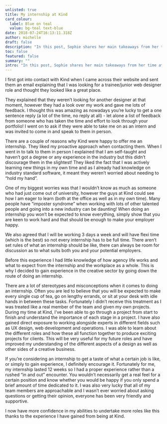 ```yaml
---
unlisted: true
title: My internship at Kind
card_colour:
  label: Blue on teal
  value: bg-teal text-blue
date: 2018-07-24T16:13:11.318Z
author: michelle
draft: false
description: "In this post, Sophie shares her main takeaways from her time at Kind. "
toc: false
featured: false
summary: ""
intro: "In this post, Sophie shares her main takeaways from her time at Kind. "
---
```

I first got into contact with Kind when I came across their website and sent them an email explaining that I was looking for a trainee/junior web designer role and thought they looked like a great place.

They explained that they weren’t looking for another designer at that moment, however they had a look over my work and gave me lots of feedback. I thought this was amazing as nowadays you’re lucky to get a one sentence reply (a lot of the time, no reply at all) - let alone a list of feedback from someone who has taken the time and effort to look through your portfolio! I went on to ask if they were able to take me on as an intern and was invited to come in and speak to them in person.

There are a couple of reasons why Kind were happy to offer me an internship. They liked my proactive approach when contacting them. When I went in to talk to them in person I explained that I am self-taught and haven’t got a degree or any experience in the industry but this didn’t discourage them in the slightest! They liked the fact that I was actively learning new things in my own time and as I already had knowledge on industry standard software, it meant they weren’t worried about needing to “hold my hand”.

One of my biggest worries was that I wouldn’t know as much as someone who had just come out of university, however the guys at Kind could see how I am eager to learn (both at the office as well as in my own time). Many people have “imposter syndrome” when working with lots of other talented people and going into a new industry can be daunting! When doing an internship you won’t be expected to know everything, simply show that you are keen to work hard and that should be enough to make your employer happy.

We also agreed that I will be working 3 days a week and will have flexi time (which is the best) so not every internship has to be full time. There aren’t set rules of what an internship should be like, there can always be room for discussion as to what suits both you and your potential employers.

Before this experience I had little knowledge of how agency life works and what to expect from the internship and the workplace as a whole. This is why I decided to gain experience in the creative sector by going down the route of doing an internship.

There are a lot of stereotypes and misconceptions when it comes to doing an internship. Often you are led to believe that you will be expected to make every single cup of tea, go on lengthy errands, or sit at your desk with idle hands in between these tasks. Fortunately I didn’t receive this treatment as I was treated like a real member of the team and given my own projects. During my time at Kind, I’ve been able to go through a project from start to finish and understand the importance of each stage in a project. I have also gained direct exposure to working alongside experts in different fields such as UX design, web development and operations. I was able to learn about the different roles and how these all function together to produce exciting projects for clients. This will be very useful for my future roles and have improved my understanding of the different aspects of a design as well as other sides of a creative business.

If you’re considering an internship to get a taste of what a certain job is like, or simply to gain experience, I definitely encourage it. Fortunately for me, my internship lasted 12 weeks so I had a proper experience rather than a rushed “in and out” encounter. You wouldn’t necessarily get a real feel for a certain position and know whether you would be happy if you only spend a brief amount of time dedicated to it. I was also very lucky that all of my team members are approachable and I wasn’t ever worried about asking questions or getting their opinion, everyone has been very friendly and supportive.

I now have more confidence in my abilities to undertake more roles like this thanks to the experience I have gained from being at Kind.
